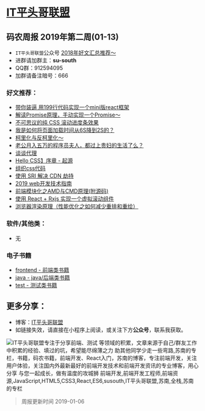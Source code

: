 
# [IT平头哥联盟](https://susouth.com/ "@IT·平头哥联盟，码农书籍，苏南的专栏")

##  码农周报 2019年第二周(01-13)

+ `IT平头哥联盟`公众号 [2018年好文汇总推荐～](https://mp.weixin.qq.com/s/-BA4X3ScSSpsZRrUCyTuBw)
+ 进群请加群主：**su-south**
+ QQ群：912594095 
+ 加群请备注暗号：666 

### 好文推荐：
+ [带你装逼 用199行代码实现一个mini版react框架](https://mp.weixin.qq.com/s/Gb-ZS71q9-5_vNR0Eyd6Bg)
+ [解读Promise原理，手动实现一个Promise～](https://mp.weixin.qq.com/s/tFI95wxWdWW3YTxLJGERGw)
+ [不可思议的纯 CSS 滚动进度条效果](https://juejin.im/post/5c35953ce51d45523f04b6d2)
+ [我是如何将页面加载时间从6S降到2S的？](https://mp.weixin.qq.com/s/hovB0PWdDt4_ne4-ufkznA)
+ [柯里化与反柯里化～](https://mp.weixin.qq.com/s/yHhbY3oBV6BnDZEHpgrdRA)
+ [老公月入五万的程序员夫人，都过上贵妇的生活了么？](https://mp.weixin.qq.com/s/aZUwfE9shlRXOmsGdp7j_A)
+ [谈谈代理](https://github.com/rainjay/blog/issues/9)
+ [Hello CSS】序章 - 起源](https://juejin.im/post/5c35723af265da616501c097)
+ [组织css代码](https://juejin.im/post/5c34b176518825258513f9be)
+ [使用 SRI 解决 CDN 劫持](https://juejin.im/post/5c355a816fb9a049a42f3ac8)
+ [2019 web开发技术指南](https://mp.weixin.qq.com/s/TzanIfsuKW7Ez2t8Qs1Caw)
+ [前端模块化之AMD与CMD原理(附源码)](http://t.cn/EqUAQOC)
+ [使用 React + Rxjs 实现一个虚拟滚动组件](http://t.cn/EqU2Qku)
+ [浏览器渲染原理（性能优化之如何减少重排和重绘）](http://t.cn/EqULqgn)


### 软件/其他类：
+ 无

### 电子书籍
+ [frontend - 前端类书籍](../frontend "前端类电子书籍整理")
+ [java - java/后端类书籍](../java "java或后端开发人员电子书籍整理")
+ [test - 测试类书籍](../test "测试人员电子书籍整理")

## 更多分享：
+ 博客：[IT平头哥联盟](https://susouth.com "IT平头哥联盟")
+ 如链接失效，请直接在小程序上阅读，或关注下方**公众号**，联系我获取。

![IT平头哥联盟专注于分享前端、测试 等领域的积累，文章来源于自己/群友工作中积累的经验、填过的坑，希望能尽绵薄之力 助其他同学少走一些弯路,苏南的专栏，书籍，码农书籍，前端开发、React入门，苏南的博客，专注前端开发，关注用户体验，关注国内外最新最好的前端开发技术和前端开发资讯的专业博客，用心分享 与您一起成长，做有温度的攻城狮 前端开发,前端开发工程师,前端资源,JavaScript,HTML5,CSS3,React,ES6,susouth,IT平头哥联盟,苏南,全栈,苏南的专栏](https://user-images.githubusercontent.com/18324563/49295841-ae197600-f4f1-11e8-80c9-53ee54ee1f86.png "IT平头哥联盟")

> 周报更新时间 2019-01-06


